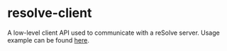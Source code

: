 # **resolve-client**

A low-level client API used to communicate with a reSolve server.
Usage example can be found [here](https://github.com/reimagined/resolve/blob/master/examples/with-vanillajs/client/index.js).



